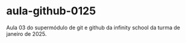 # aula-github-0125
Aula 03 do supermódulo de git e github da infinity school da turma de janeiro de 2025.
